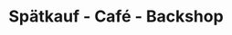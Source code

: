 ---
title: "Spätkauf - Café - Backshop"
url: /berlin/spaetkauf-cafe-backshop/
shop: Lebensmittel
---